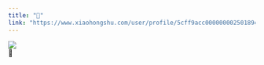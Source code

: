```yaml
---
title: "💭"
link: "https://www.xiaohongshu.com/user/profile/5cff9acc0000000025018949/"
---
```


<img src="http://sns-webpic-qc.xhscdn.com/202409111443/1af70db2b0546b37b1d7f3e27a7dbf0e/1040g00831225ttju3i205n7vjb69b2a9l9oealg!nc_n_nwebp_mw_1" /><br />💭
